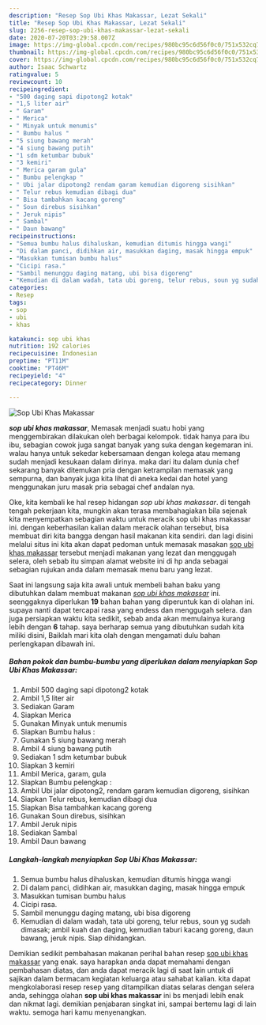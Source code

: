```yaml
---
description: "Resep Sop Ubi Khas Makassar, Lezat Sekali"
title: "Resep Sop Ubi Khas Makassar, Lezat Sekali"
slug: 2256-resep-sop-ubi-khas-makassar-lezat-sekali
date: 2020-07-20T03:29:58.007Z
image: https://img-global.cpcdn.com/recipes/980bc95c6d56f0c0/751x532cq70/sop-ubi-khas-makassar-foto-resep-utama.jpg
thumbnail: https://img-global.cpcdn.com/recipes/980bc95c6d56f0c0/751x532cq70/sop-ubi-khas-makassar-foto-resep-utama.jpg
cover: https://img-global.cpcdn.com/recipes/980bc95c6d56f0c0/751x532cq70/sop-ubi-khas-makassar-foto-resep-utama.jpg
author: Isaac Schwartz
ratingvalue: 5
reviewcount: 10
recipeingredient:
- "500 daging sapi dipotong2 kotak"
- "1,5 liter air"
- " Garam"
- " Merica"
- " Minyak untuk menumis"
- " Bumbu halus "
- "5 siung bawang merah"
- "4 siung bawang putih"
- "1 sdm ketumbar bubuk"
- "3 kemiri"
- " Merica garam gula"
- " Bumbu pelengkap "
- " Ubi jalar dipotong2 rendam garam kemudian digoreng sisihkan"
- " Telur rebus kemudian dibagi dua"
- " Bisa tambahkan kacang goreng"
- " Soun direbus sisihkan"
- " Jeruk nipis"
- " Sambal"
- " Daun bawang"
recipeinstructions:
- "Semua bumbu halus dihaluskan, kemudian ditumis hingga wangi"
- "Di dalam panci, didihkan air, masukkan daging, masak hingga empuk"
- "Masukkan tumisan bumbu halus"
- "Cicipi rasa."
- "Sambil menunggu daging matang, ubi bisa digoreng"
- "Kemudian di dalam wadah, tata ubi goreng, telur rebus, soun yg sudah dimasak; ambil kuah dan daging, kemudian taburi kacang goreng, daun bawang, jeruk nipis. Siap dihidangkan."
categories:
- Resep
tags:
- sop
- ubi
- khas

katakunci: sop ubi khas 
nutrition: 192 calories
recipecuisine: Indonesian
preptime: "PT11M"
cooktime: "PT46M"
recipeyield: "4"
recipecategory: Dinner

---
```



![Sop Ubi Khas Makassar](https://img-global.cpcdn.com/recipes/980bc95c6d56f0c0/751x532cq70/sop-ubi-khas-makassar-foto-resep-utama.jpg)

<b><i>sop ubi khas makassar</i></b>, Memasak menjadi suatu hobi yang menggembirakan dilakukan oleh berbagai kelompok. tidak hanya para ibu ibu, sebagian cowok juga sangat banyak yang suka dengan kegemaran ini. walau hanya untuk sekedar kebersamaan dengan kolega atau memang sudah menjadi kesukaan dalam dirinya. maka dari itu dalam dunia chef sekarang banyak ditemukan pria dengan ketrampilan memasak yang sempurna, dan banyak juga kita lihat di aneka kedai dan hotel yang menggunakan juru masak pria sebagai chef andalan nya.



Oke, kita kembali ke hal resep hidangan <i>sop ubi khas makassar</i>. di tengah tengah pekerjaan kita, mungkin akan terasa membahagiakan bila sejenak kita menyempatkan sebagian waktu untuk meracik sop ubi khas makassar ini. dengan keberhasilan kalian dalam meracik olahan tersebut, bisa membuat diri kita bangga dengan hasil makanan kita sendiri. dan lagi disini melalui situs ini kita akan dapat pedoman untuk memasak masakan <u>sop ubi khas makassar</u> tersebut menjadi makanan yang lezat dan menggugah selera, oleh sebab itu simpan alamat website ini di hp anda sebagai sebagian rujukan anda dalam memasak menu baru yang lezat.


Saat ini langsung saja kita awali untuk membeli bahan baku yang dibutuhkan dalam membuat makanan <u><i>sop ubi khas makassar</i></u> ini. seenggaknya diperlukan <b>19</b> bahan bahan yang diperuntuk kan di olahan ini. supaya nanti dapat tercapai rasa yang endess dan menggugah selera. dan juga persiapkan waktu kita sedikit, sebab anda akan memulainya kurang lebih dengan <b>6</b> tahap. saya berharap semua yang dibutuhkan sudah kita miliki disini, Baiklah mari kita olah dengan mengamati dulu bahan perlengkapan dibawah ini.

<!--inarticleads1-->

##### Bahan pokok dan bumbu-bumbu yang diperlukan dalam menyiapkan Sop Ubi Khas Makassar:

1. Ambil 500 daging sapi dipotong2 kotak
1. Ambil 1,5 liter air
1. Sediakan  Garam
1. Siapkan  Merica
1. Gunakan  Minyak untuk menumis
1. Siapkan  Bumbu halus :
1. Gunakan 5 siung bawang merah
1. Ambil 4 siung bawang putih
1. Sediakan 1 sdm ketumbar bubuk
1. Siapkan 3 kemiri
1. Ambil  Merica, garam, gula
1. Siapkan  Bumbu pelengkap :
1. Ambil  Ubi jalar dipotong2, rendam garam kemudian digoreng, sisihkan
1. Siapkan  Telur rebus, kemudian dibagi dua
1. Siapkan  Bisa tambahkan kacang goreng
1. Gunakan  Soun direbus, sisihkan
1. Ambil  Jeruk nipis
1. Sediakan  Sambal
1. Ambil  Daun bawang




<!--inarticleads2-->

##### Langkah-langkah menyiapkan Sop Ubi Khas Makassar:

1. Semua bumbu halus dihaluskan, kemudian ditumis hingga wangi
1. Di dalam panci, didihkan air, masukkan daging, masak hingga empuk
1. Masukkan tumisan bumbu halus
1. Cicipi rasa.
1. Sambil menunggu daging matang, ubi bisa digoreng
1. Kemudian di dalam wadah, tata ubi goreng, telur rebus, soun yg sudah dimasak; ambil kuah dan daging, kemudian taburi kacang goreng, daun bawang, jeruk nipis. Siap dihidangkan.




Demikian sedikit pembahasan makanan perihal bahan resep <u>sop ubi khas makassar</u> yang enak. saya harapkan anda dapat memahami dengan pembahasan diatas, dan anda dapat meracik lagi di saat lain untuk di sajikan dalam bermacam kegiatan keluarga atau sahabat kalian. kita dapat mengkolaborasi resep resep yang ditampilkan diatas selaras dengan selera anda, sehingga olahan <b>sop ubi khas makassar</b> ini bs menjadi lebih enak dan nikmat lagi. demikian penjabaran singkat ini, sampai bertemu lagi di lain waktu. semoga hari kamu menyenangkan.
